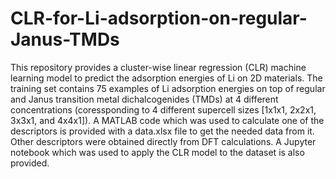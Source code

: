 # CLR-for-Li-adsorption-on-regular-Janus-TMDs
This repository provides a cluster-wise linear regression (CLR) machine learning model to predict the adsorption energies of Li on 2D materials. The training set contains 75 examples of Li adsorption energies on top of regular and Janus transition metal dichalcogenides (TMDs) at 4 different concentrations (coressponding to 4 different supercell sizes [1x1x1, 2x2x1, 3x3x1, and 4x4x1]).
A MATLAB code which was used to calculate one of the descriptors is provided with a data.xlsx file to get the needed data from it. Other descriptors were obtained directly from DFT calculations.
A Jupyter notebook which was used to apply the CLR model to the dataset is also provided.
